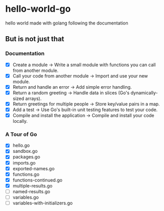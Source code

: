 # hello-world-go

hello world made with golang following the documentation

## But is not just that

### Documentation

- [x] Create a module -> Write a small module with functions you can call from another module.
- [x] Call your code from another module -> Import and use your new module.
- [x] Return and handle an error -> Add simple error handling.
- [x] Return a random greeting -> Handle data in slices (Go's dynamically-sized arrays).
- [x] Return greetings for multiple people -> Store key/value pairs in a map.
- [x] Add a test -> Use Go's built-in unit testing features to test your code.
- [x] Compile and install the application -> Compile and install your code locally.

### A Tour of Go

- [x] hello.go
- [x] sandbox.go
- [x] packages.go
- [x] imports.go
- [x] exported-names.go
- [x] functions.go
- [x] functions-continued.go
- [x] multiple-results.go
- [ ] named-results.go
- [ ] variables.go
- [ ] variables-with-initializers.go
